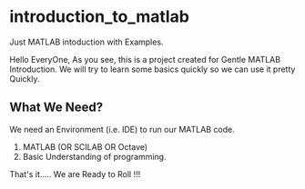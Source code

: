 # introduction_to_matlab
Just MATLAB intoduction with Examples.

Hello EveryOne,
As you see, this is a project created for Gentle MATLAB Introduction.
We will try to learn some basics quickly so we can use it pretty Quickly.

## What We Need?
We need an Environment (i.e. IDE) to run our MATLAB code.
1. MATLAB (OR SCILAB OR Octave)
2. Basic Understanding of programming.

That's it..... We are Ready to Roll !!!

